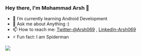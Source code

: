 ### Hey there, I'm Mohammad Arsh 👋




- 🌱 I’m currently learning Android Development
- 💬 Ask me about Anything :)
- 📫 How to reach me: [Twitter-@Arsh069](https://twitter.com/Arsh069) , [LinkedIn-Arsh069](https://www.linkedin.com/in/Arsh069/)
- ⚡ Fun fact: I am Spiderman


<Img src="https://github-readme-stats.vercel.app/api?username=Arsh069&&show_icons=true&title_color=ffffff&icon_color-bb2acf&text_color=daf7dc&bg_color=080808">
